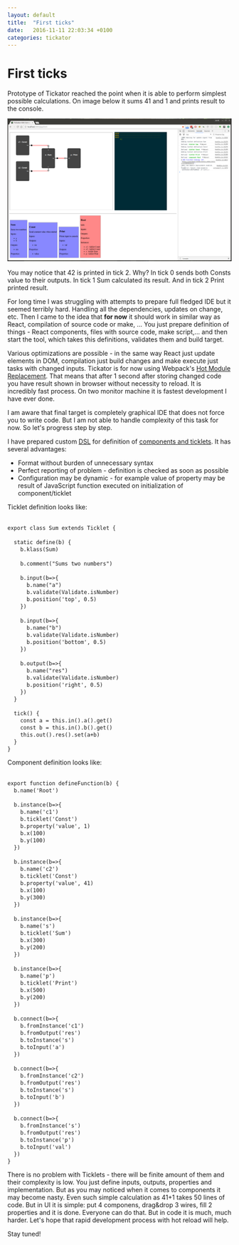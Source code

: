 ```yaml
---
layout: default
title:  "First ticks"
date:   2016-11-11 22:03:34 +0100
categories: tickator
---
```


First ticks
===========

Prototype of Tickator reached the point when it is able to perform simplest possible
calculations. On image below it sums 41 and 1 and prints result to the console.

<a href="/img/first-ticks.png" target="_blank_">
  <img src="/img/first-ticks.png" style="width: 600px;"/>
</a>

You may notice that 42 is printed in tick 2. Why? In tick 0 sends both Consts
value to their outputs. In tick 1 Sum calculated its result. And in tick 2 Print
printed result.

For long time I was struggling with attempts to prepare full fledged IDE but it
seemed terribly hard. Handling all the dependencies, updates on change, etc. Then
I came to the idea that **for now** it should work in similar way as React,
compilation of source code or make, ... You just prepare definition of things - React
components, files with source code, make script,... and then start the tool, which
takes this definitions, validates them and build target.

Various optimizations are possible - in the same way React just update elements in DOM,
compilation just build changes and make execute just tasks with changed inputs.
Tickator is for now using Webpack's
[Hot Module Replacement](https://github.com/webpack/docs/wiki/hot-module-replacement-with-webpack).
That means that after 1 second after storing changed code you have result shown
in browser without necessity to reload. It is incredibly fast process. On two monitor
machine it is fastest development I have ever done.

I am aware that final target is completely graphical IDE that does not force you
to write code. But I am not able to handle complexity of this task for now. So let's
progress step by step.

I have prepared custom [DSL](https://en.wikipedia.org/wiki/Domain-specific_language)
for definition of [components and ticklets](/articles/architecture). It has several
advantages:

*  Format without burden of unnecessary syntax
*  Perfect reporting of problem - definition is checked as soon as possible
*  Configuration may be dynamic - for example value of property may be result of JavaScript
   function executed on initialization of component/ticklet

Ticklet definition looks like:

<pre><code>
export class Sum extends Ticklet {

  static define(b) {
    b.klass(Sum)

    b.comment("Sums two numbers")

    b.input(b=>{
      b.name("a")
      b.validate(Validate.isNumber)
      b.position('top', 0.5)
    })

    b.input(b=>{
      b.name("b")
      b.validate(Validate.isNumber)
      b.position('bottom', 0.5)
    })

    b.output(b=>{
      b.name("res")
      b.validate(Validate.isNumber)
      b.position('right', 0.5)
    })
  }

  tick() {
    const a = this.in().a().get()
    const b = this.in().b().get()
    this.out().res().set(a+b)
  }
}
</code></pre>

Component definition looks like:

<pre><code>
export function defineFunction(b) {
  b.name('Root')

  b.instance(b=>{
    b.name('c1')
    b.ticklet('Const')
    b.property('value', 1)
    b.x(100)
    b.y(100)
  })

  b.instance(b=>{
    b.name('c2')
    b.ticklet('Const')
    b.property('value', 41)
    b.x(100)
    b.y(300)
  })

  b.instance(b=>{
    b.name('s')
    b.ticklet('Sum')
    b.x(300)
    b.y(200)
  })

  b.instance(b=>{
    b.name('p')
    b.ticklet('Print')
    b.x(500)
    b.y(200)
  })

  b.connect(b=>{
    b.fromInstance('c1')
    b.fromOutput('res')
    b.toInstance('s')
    b.toInput('a')
  })

  b.connect(b=>{
    b.fromInstance('c2')
    b.fromOutput('res')
    b.toInstance('s')
    b.toInput('b')
  })

  b.connect(b=>{
    b.fromInstance('s')
    b.fromOutput('res')
    b.toInstance('p')
    b.toInput('val')
  })
}
</code></pre>

There is no problem with Ticklets - there will be finite amount of them and their
complexity is low. You just define inputs, outputs, properties and implementation. But as you may
noticed when it comes to components it may become nasty. Even such simple calculation
as 41+1 takes 50 lines of code. But in UI it is simple: put 4 componens, drag&drop
3 wires, fill 2 properties and it is done. Everyone can do that. But in code it
is much, much harder. Let's hope that rapid development process with hot reload will help.

Stay tuned!
